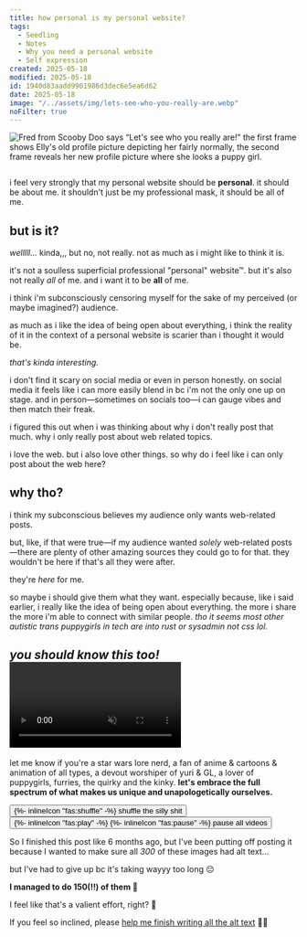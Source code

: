 ```yaml
---
title: how personal is my personal website?
tags:
  - Seedling
  - Notes
  - Why you need a personal website
  - Self expression
created: 2025-05-18
modified: 2025-05-18
id: 1940d83aadd9901986d3dec6e5ea6d62
date: 2025-05-18
image: "/../assets/img/lets-see-who-you-really-are.webp"
noFilter: true
---
```

![Fred from Scooby Doo says “Let's see who you really are!” the first frame shows Elly's old profile picture depicting her fairly normally, the second frame reveals her new profile picture where she looks a puppy girl.](/../assets/img/lets-see-who-you-really-are.webp)

~~~ callout _to be read as a conversation with my brain_
~~~

i feel very strongly that my personal website should be **personal**. it should be about me. it shouldn't just be my professional mask, it should be all of me.

## but is it?

_welllll…_ kinda,,, but no, not really. not as much as i might like to think it is.

it's not a soulless superficial professional "personal" website&trade;. but it's also not really _all_ of me. and i want it to be **all** of me.

i think i'm subconsciously censoring myself for the sake of my perceived (or maybe imagined?) audience.

as much as i like the idea of being open about everything, i think the reality of it in the context of a personal website is scarier than i thought it would be.

_that's kinda interesting._

i don't find it scary on social media or even in person honestly. on social media it feels like i can more easily blend in bc i'm not the only one up on stage. and in person—sometimes on socials too—i can gauge vibes and then match their freak.

i figured this out when i was thinking about why i don't really post that much. why i only really post about web related topics.

i love the web. but i also love other things.
so why do i feel like i can only post about the web here?

## why tho?

i think my subconscious believes my audience only wants web-related posts.

but, like, if that were true—if my audience wanted _solely_ web-related posts—there are plenty of other amazing sources they could go to for that. they wouldn't be here if that's all they were after.

they're _here_ for me.

so maybe i should give them what they want.
especially because, like i said earlier, i really like the idea of being open about everything. the more i share the more i'm able to connect with similar people. _tho it seems most other autistic trans puppygirls in tech are into rust or sysadmin not css lol._

<h2 class="[ grid gap-3 ]" style="grid-template-columns: 1.5fr minmax(0, 2fr);">
	<em id="you-should-know-this-too" class="[ stroke ]">you should know this too!</em>
	<video controls autoplay loop muted playsinline src="/assets/img/you-should-know-this-too.mp4"></video>
</h2>

let me know if you're a star wars lore nerd, a fan of anime & cartoons & animation of all types, a devout worshiper of yuri & GL, a lover of puppygirls, furries, the quirky and the kinky. **let's embrace the full spectrum of what makes us unique and unapologetically ourselves.**

<div>
  <button type="button" id="randomiseButton">
    {%- inlineIcon "fas:shuffle" -%}
    <span>shuffle the silly shit</span>
  </button>
  <button type="button" id="pauseAllButton">
    {%- inlineIcon "fas:play" -%}
    {%- inlineIcon "fas:pause" -%}
    <span>pause all videos</span>
  </button>
</div>
<div id="media-wall" class="[ flow ]"></div>

<script type="module">
const recentlyShown = new Set();
const RECENT_HISTORY_SIZE = 300;

const mediaFiles = [
  { type: "image", index: 0, alt: "I bring a sort of “being a dog” vibe to the gender that that humans don't really like." },
  { type: "image", index: 1, alt: "A quick sketch of me Brodie did in pen." },
  { type: "image", index: 2, alt: "A lil cat drinking a pink monster can “glug glug”." },
  { type: "image", index: 3, alt: "A lil cat sitting at a laptop, the screen says “boobs”." },
  { type: "image", index: 4, alt: "A puppy girl wearing a shirt that says “autistic by birth, dog girl by the grace of god”." },
  { type: "image", index: 5, alt: "Calypso from Bluey." },
  { type: "image", index: 6, alt: "Ralsei lying face down on the floor." },
  { type: "image", index: 7, alt: "A lil cat with a raised eyebrow saying “queer”." },
  { type: "image", index: 8, alt: "A lil dog and cat napping together." },
  { type: "image", index: 9, alt: "An absolutely tiny anthropomorphised dog." },
  { type: "image", index: 10, alt: "Miwa and Saeko smiling." },
  { type: "image", index: 11, alt: "" },
  { type: "image", index: 12, alt: "A heartwarming two-panel manga strip showing the sweet intimacy of Miwa and Saeko in separate beds but holding hands, then passed out, sleeping messily, but their connection remains, unbroken even in dreams." },
  { type: "image", index: 13, alt: "" },
  { type: "image", index: 14, alt: "" },
  { type: "image", index: 15, alt: "Saeko reacts with wide-eyed, comical shock and awe, exclaiming, “WHOAA... THAT'S SOME MAD CLEAVAGE!” as Miwa bends over, emphasizing a moment of playful, slightly flustered surprise." },
  { type: "image", index: 16, alt: "" },
  { type: "image", index: 17, alt: "" },
  { type: "image", index: 18, alt: "" },
  { type: "image", index: 19, alt: "Pure joy captured in motion as Miwa and Saeko, hands clasped tightly, run with delighted smiles, their energy palpable in the manga panel." },
  { type: "image", index: 20, alt: "" },
  { type: "image", index: 21, alt: "A quiet, pensive moment as Miwa, in pajamas, gazes with a serious, perhaps slightly weary, expression as Saeko enters the frame." },
  { type: "image", index: 22, alt: "A tender, simple line drawing captures the cozy intimacy of a dog and cat snuggled in sleep, dreaming sweetly of an even closer cuddle, a small heart symbolizing their affection." },
  { type: "image", index: 23, alt: "A vibrant manga scene contrasts two friends: Saeko bursts with exuberant energy, long hair flying as she throws her arms up in pure celebration, while Miwa, elegant in a patterned dress, offers a gentle, serene smile. A moment of shared joy against a cool blue." },
  { type: "image", index: 24, alt: "Miwa and Saeko share a moment of quiet contemplation, their expressions soft and thoughtful as they rest their chins in their hands, radiating a gentle, cozy vibe against a warm pink backdrop." },
  { type: "image", index: 25, alt: "" },
  { type: "image", index: 26, alt: "In a car, Miwa and Saeko sleep soundly, they're completely zonked out, Saeko is drooling on Miwa's boobs." },
  { type: "image", index: 27, alt: "" },
  { type: "image", index: 28, alt: "" },
  { type: "image", index: 29, alt: "" },
  { type: "image", index: 30, alt: "A close-up manga panel radiating warmth, as Miwa, with kind eyes and long dark hair, offers a soft, reassuring smile." },
  { type: "image", index: 31, alt: "" },
  { type: "image", index: 32, alt: "" },
  { type: "image", index: 33, alt: "" },
  { type: "image", index: 34, alt: "" },
  { type: "image", index: 35, alt: "" },
  { type: "image", index: 36, alt: "A goofy lil cat sits proudly unaware, a red circle around its head, connected by a line to a small pride flag, it's a gay cat." },
  { type: "image", index: 37, alt: "" },
  { type: "image", index: 38, alt: "A playful, silly lil cat sipping from a comically large puddle of bright green monster energy drink." },
  { type: "image", index: 39, alt: "A cute lil cat confidently holds a sign that says “GIVE ME $$$”." },
  { type: "image", index: 40, alt: "A cute lil cat confidently holds a sign that says “GAY.”" },
  { type: "image", index: 41, alt: "" },
  { type: "image", index: 42, alt: "" },
  { type: "image", index: 43, alt: "" },
  { type: "image", index: 44, alt: "" },
  { type: "image", index: 45, alt: "" },
  { type: "image", index: 46, alt: "" },
  { type: "image", index: 47, alt: "" },
  { type: "image", index: 48, alt: "Qiu Tong with wide, luminous eyes gazes intently at her phone screen, waiting for Sun Jing to respond." },
  { type: "image", index: 49, alt: "A cute lil puppy girl says “dont care. didn't ask plus i'm wagging my tail and going arf arf wraff bark :3”." },
  { type: "image", index: 50, alt: "An anime girl imitates the thinking emoji." },
  { type: "image", index: 51, alt: "Aya is so embarrassed that her hair is standing up and her face is completely red." },
  { type: "image", index: 52, alt: "Aya begging for forgiveness while Mitsuki tries to reassure her that it's fine." },
  { type: "image", index: 53, alt: "" },
  { type: "image", index: 54, alt: "" },
  { type: "image", index: 55, alt: "You're not cute with those puffy cheeks. You're 29!" },
  { type: "image", index: 56, alt: "Aya is looking at her phone, she's so full of joy that she's moved to tears." },
  { type: "image", index: 57, alt: "Woof! I mean yes!" },
  { type: "image", index: 58, alt: "" },
  { type: "image", index: 59, alt: "I'm a faggot…" },
  { type: "image", index: 60, alt: "An emoji with a huge frown looking at a computer screen." },
  { type: "image", index: 61, alt: "Izutsumi says “Gender”." },
  { type: "image", index: 62, alt: "A tiny little puppy says “Another silly day in my gorgeous tranny life”." },
  { type: "image", index: 63, alt: "" },
  { type: "image", index: 64, alt: "" },
  { type: "image", index: 65, alt: "Pure, unadulterated puppy-dog excitement radiates from this character seen from behind, complete with dog ears and an energetically wagging tail." },
  { type: "image", index: 66, alt: "Three adorable emoticon faces (:3, :3c, :3<) demonstrated by a cute character with flowing hair, each expressing a variation of sweet, cat-like coyness." },
  { type: "image", index: 67, alt: "" },
  { type: "image", index: 68, alt: "Pure, unadulterated puppy-dog excitement radiates from this character seen from behind, complete with dog ears and an energetically wagging tail." },
  { type: "image", index: 69, alt: "" },
  { type: "image", index: 70, alt: "" },
  { type: "image", index: 71, alt: "" },
  { type: "image", index: 72, alt: "" },
  { type: "image", index: 73, alt: "" },
  { type: "image", index: 74, alt: "Brodie the cat says “not a single thought behind your eyes” Elly the dog is confused but then squints and says “wait a minute”." },
  { type: "image", index: 75, alt: "" },
  { type: "image", index: 76, alt: "A sassy mf sits at a desk with a mouse and keyboard." },
  { type: "image", index: 77, alt: "A little puppy says “Welcome to my site”." },
  { type: "image", index: 78, alt: "" },
  { type: "image", index: 79, alt: "A proud yuri enthusiast beams, sporting her “YURI WATCHING HAT” and flashing her “registered YURI EXPERT” card, radiating pure, unadulterated love for the genre, behind her is a lesbian pride flag." },
  { type: "image", index: 80, alt: "A chaotic meme advises to “JUST SCAMPER OUT” if things suck, featuring Izutsumi the cat-person and a humorous list of escapable situations followed by “IF IT SUCKS... HIT DA BRICKS!!”, hilariously championing “real winners quit”." },
  { type: "image", index: 81, alt: "A character with a gentle, inviting smile extends a hand, offering a heartfelt invitation: “LET'S TAKE ESTROGEN TOGETHER”." },
  { type: "image", index: 82, alt: "" },
  { type: "image", index: 83, alt: "" },
  { type: "image", index: 84, alt: "A tiny little cat puts a huge middle finger up to the camera." },
  { type: "image", index: 85, alt: "WHAT is on that computer screen?!" },
  { type: "image", index: 86, alt: "" },
  { type: "image", index: 87, alt: "Falin is a lil puppy giggling." },
  { type: "image", index: 88, alt: "Marcile is a lil puppy giggling." },
  { type: "image", index: 89, alt: "" },
  { type: "image", index: 90, alt: "" },
  { type: "image", index: 91, alt: "" },
  { type: "video", index: 0, alt: "" },
  { type: "video", index: 1, alt: "" },
  { type: "video", index: 2, alt: "Ahsoka Tano and Darth Maul prepare to fight." },
  { type: "video", index: 3, alt: "" },
  { type: "video", index: 4, alt: "“Gets to you, doesn't it?” — Marva, Andor." },
  { type: "video", index: 5, alt: "“Heh.” — Anya smugly" },
  { type: "video", index: 6, alt: "" },
  { type: "video", index: 7, alt: "" },
  { type: "video", index: 8, alt: "" },
  { type: "video", index: 9, alt: "" },
  { type: "video", index: 10, alt: "the autism creature bouncing up and down." },
  { type: "video", index: 11, alt: "" },
  { type: "video", index: 12, alt: "" },
  { type: "video", index: 13, alt: "Aya, green yuri, surounded by sparkles and the text “is somebody gonna match my freak?”." },
  { type: "video", index: 14, alt: "" },
  { type: "video", index: 15, alt: "Bingo getting swallowed by the cinema seat she's sitting in." },
  { type: "video", index: 16, alt: "Bingo dancing under a hand dryer giggling." },
  { type: "video", index: 17, alt: "A cat making biscuits on a blue ikea shark, captioned by the text “hate crime”." },
  { type: "video", index: 18, alt: "A sparkly little blue ikea shark spinning around." },
  { type: "video", index: 19, alt: "BMO dancing." },
  { type: "video", index: 20, alt: "BMO farting." },
  { type: "video", index: 21, alt: "BMO doing a kickflip." },
  { type: "video", index: 22, alt: "A racoon girl chugs a drink, “Mmm estrogen!~”." },
  { type: "video", index: 23, alt: "A racoon girl laughing." },
  { type: "video", index: 24, alt: "A racoon girl tapping on her phone." },
  { type: "video", index: 25, alt: "Marceline lying over Princess bubblegum on the couch, they're reading a magazine together." },
  { type: "video", index: 26, alt: "Princess bubblegum kisses Marceline on the cheek." },
  { type: "video", index: 27, alt: "Princess bubblegum and Marceline sleeping, Bubblegum sleeps perfectly while Marceline is sprawled comfortably." },
  { type: "video", index: 28, alt: "C3PO stripping off his robe sexily." },
  { type: "video", index: 29, alt: "“Hey are you listening?” “Yeh” meanwhile in their thought bubble, Vi slams Caitlyn into the wall, kabedon style." },
  { type: "video", index: 30, alt: "“I just think they're neat” says Marg holding Caitlyn and Vi getting hot and heavy." },
  { type: "video", index: 31, alt: "" },
  { type: "video", index: 32, alt: "“watch yo tone mf” Dr Eggman slaps Chow into the stratosphere." },
  { type: "video", index: 33, alt: "" },
  { type: "video", index: 34, alt: "Golden retriever spinning in circles." },
  { type: "video", index: 35, alt: "Chilli dancing." },
  { type: "video", index: 36, alt: "" },
  { type: "video", index: 37, alt: "" },
  { type: "video", index: 38, alt: "Ed balancing a TV on their head." },
  { type: "video", index: 39, alt: "" },
  { type: "video", index: 40, alt: "Glep dancing." },
  { type: "video", index: 41, alt: "Danny Brown is confused “?????????”." },
  { type: "video", index: 42, alt: "" },
  { type: "video", index: 43, alt: "" },
  { type: "video", index: 44, alt: "" },
  { type: "video", index: 45, alt: "A tiny Harry Du Bois break dancing in front of Kim Kitsuragi." },
  { type: "video", index: 46, alt: "" },
  { type: "video", index: 47, alt: "" },
  { type: "video", index: 48, alt: "Doechii looking like a gorgeous badass." },
  { type: "video", index: 49, alt: "" },
  { type: "video", index: 50, alt: "A lil dog barking, the wizard then turns the dog into a piece of wood with a grain pattern that looks like the dogs face." },
  { type: "video", index: 51, alt: "Troy arrives back to the house in shambles, fire everywhere and everyone freaking out." },
  { type: "video", index: 52, alt: "Ed and some bits and pieces floating around the ship, Ein doggy paddles past." },
  { type: "video", index: 53, alt: "" },
  { type: "video", index: 54, alt: "" },
  { type: "video", index: 55, alt: "Dr Eggman says “I'm going to kill you. And then kill you again”." },
  { type: "video", index: 56, alt: "A silly lil anime girl goes “Eheh, bleehh”." },
  { type: "video", index: 57, alt: "" },
  { type: "video", index: 58, alt: "Enid sleeping messily, sprawled out in her bed." },
  { type: "video", index: 59, alt: "" },
  { type: "video", index: 60, alt: "" },
  { type: "video", index: 61, alt: "Falin dances happily as Laios shows her his new sword." },
  { type: "video", index: 62, alt: "lil Falin is munching." },
  { type: "video", index: 63, alt: "Falin looking adorable as ever smiles at the camera." },
  { type: "video", index: 64, alt: "Tiny Falin eats soup." },
  { type: "video", index: 65, alt: "" },
  { type: "video", index: 66, alt: "" },
  { type: "video", index: 67, alt: "Falin puts Marcile into a gay panic as she shares her mana with her." },
  { type: "video", index: 68, alt: "" },
  { type: "video", index: 69, alt: "" },
  { type: "video", index: 70, alt: "" },
  { type: "video", index: 71, alt: "" },
  { type: "video", index: 72, alt: "Femtanyl's lil cat persona dancing." },
  { type: "video", index: 73, alt: "Fink leaves." },
  { type: "video", index: 74, alt: "Fink bites." },
  { type: "video", index: 75, alt: "Purple guy dances." },
  { type: "video", index: 76, alt: "Frank Ocean sips his drink while surrounded by Odd Future." },
  { type: "video", index: 77, alt: "Fujiko removes her amazing disguise like a badass." },
  { type: "video", index: 78, alt: "Fujiko removes her disguise and starts her motorbike." },
  { type: "video", index: 79, alt: "" },
  { type: "video", index: 80, alt: "Gandalf dancing." },
  { type: "video", index: 81, alt: "A lil puppy dancing to music." },
  { type: "video", index: 82, alt: "Gimli covers his mouth in shock." },
  { type: "video", index: 83, alt: "A goblin typing on a computer with the caption “goblin hours”." },
  { type: "video", index: 84, alt: "A happy puppy girl dancing around and banging her head." },
  { type: "video", index: 85, alt: "A skeleton riding a motorcycle with flames in the background, captioned “Trans rights!”." },
  { type: "video", index: 86, alt: "I have hired MF DOOM to stare at you." },
  { type: "video", index: 87, alt: "A lil puppy girl gets her snout grabbed and her head shaken about, then she blushes." },
  { type: "video", index: 88, alt: "Jake and a bug dance together." },
  { type: "video", index: 89, alt: "Jake sips a cup of coffee." },
  { type: "video", index: 90, alt: "Jerma dancing, terribly." },
  { type: "video", index: 91, alt: "jpegmafia jumpscare." },
  { type: "video", index: 92, alt: "JPEGMafia with sparkly Miku." },
  { type: "video", index: 93, alt: "Peggy can't believe this shit." },
  { type: "video", index: 94, alt: "Kanna eats a crab." },
  { type: "video", index: 95, alt: "" },
  { type: "video", index: 96, alt: "Kanna dancing in the rain." },
  { type: "video", index: 97, alt: "" },
  { type: "video", index: 98, alt: "Kanna sip." },
  { type: "video", index: 99, alt: "" },
  { type: "video", index: 100, alt: "Karlach puppy eyes." },
  { type: "video", index: 101, alt: "" },
  { type: "video", index: 102, alt: "" },
  { type: "video", index: 103, alt: "" },
  { type: "video", index: 104, alt: "" },
  { type: "video", index: 105, alt: "Ursula sits on her roof drawing the birds next to her." },
  { type: "video", index: 106, alt: "Kim Kitsuragi dancing." },
  { type: "video", index: 107, alt: "" },
  { type: "video", index: 108, alt: "Kobayashi typing at a blistering pace." },
  { type: "video", index: 109, alt: "" },
  { type: "video", index: 110, alt: "" },
  { type: "video", index: 111, alt: "" },
  { type: "video", index: 112, alt: "“Remember, you can't trust men.” — Lady Eboshi." },
  { type: "video", index: 113, alt: "Lady Eboshi laughing a hearty laugh." },
  { type: "video", index: 114, alt: "" },
  { type: "video", index: 115, alt: "" },
  { type: "video", index: 116, alt: "" },
  { type: "video", index: 117, alt: "Little Simz dancing with headless suits." },
  { type: "video", index: 118, alt: "Live Jerma reaction." },
  { type: "video", index: 119, alt: "" },
  { type: "video", index: 120, alt: "" },
  { type: "video", index: 121, alt: "" },
  { type: "video", index: 122, alt: "" },
  { type: "video", index: 123, alt: "" },
  { type: "video", index: 124, alt: "" },
  { type: "video", index: 125, alt: "" },
  { type: "video", index: 126, alt: "" },
  { type: "video", index: 127, alt: "" },
  { type: "video", index: 128, alt: "" },
  { type: "video", index: 129, alt: "" },
  { type: "video", index: 130, alt: "Miku plushy swinging." },
  { type: "video", index: 131, alt: "Miku plushy in the washing machine." },
  { type: "video", index: 132, alt: "" },
  { type: "video", index: 133, alt: "" },
  { type: "video", index: 134, alt: "" },
  { type: "video", index: 135, alt: "Misato removes her sunglasses looking amazing." },
  { type: "video", index: 136, alt: "Misato does the worlds biggest yawn." },
  { type: "video", index: 137, alt: "Mitsuki's honest reaction 😐" },
  { type: "video", index: 138, alt: "" },
  { type: "video", index: 139, alt: "Shinji screams “MUSTAAAAAAAAAAARD”." },
  { type: "video", index: 140, alt: "" },
  { type: "video", index: 141, alt: "" },
  { type: "video", index: 142, alt: "Noel the dear girl with huge puppy dog eyes." },
  { type: "video", index: 143, alt: "" },
  { type: "video", index: 144, alt: "" },
  { type: "video", index: 145, alt: "" },
  { type: "video", index: 146, alt: "" },
  { type: "video", index: 147, alt: "" },
  { type: "video", index: 148, alt: "" },
  { type: "video", index: 149, alt: "" },
  { type: "video", index: 150, alt: "" },
  { type: "video", index: 151, alt: "PB tries estrogen." },
  { type: "video", index: 152, alt: "" },
  { type: "video", index: 153, alt: "" },
  { type: "video", index: 154, alt: "" },
  { type: "video", index: 155, alt: "A lil fluffy creature blinks one eye at a time." },
  { type: "video", index: 156, alt: "" },
  { type: "video", index: 157, alt: "A fluffy lil puppy tip tapping on a keyboard." },
  { type: "video", index: 158, alt: "" },
  { type: "video", index: 159, alt: "A lil fluffy puppy spinning around and around." },
  { type: "video", index: 160, alt: "A golden retriever sits on a swing, swinging back and forth." },
  { type: "video", index: 161, alt: "The Rei plushy taunts Shinji with the Gangnam style dance." },
  { type: "video", index: 162, alt: "Senator Chuchi." },
  { type: "video", index: 163, alt: "" },
  { type: "video", index: 164, alt: "" },
  { type: "video", index: 165, alt: "" },
  { type: "video", index: 166, alt: "We've had one yes, but what about second breakfast?" },
  { type: "video", index: 167, alt: "Shadow… It's me! The Devil!" },
  { type: "video", index: 168, alt: "Shadowheart being an autistic lil nerd and over explaining." },
  { type: "video", index: 169, alt: "" },
  { type: "video", index: 170, alt: "Smeagol's 3D model with a light spinning around it, the caption reads “POV: Microwave burrito”." },
  { type: "video", index: 171, alt: "" },
  { type: "video", index: 172, alt: "" },
  { type: "video", index: 173, alt: "" },
  { type: "video", index: 174, alt: "“Something just happened” Sonic fandub." },
  { type: "video", index: 175, alt: "Spamton dances." },
  { type: "video", index: 176, alt: "" },
  { type: "video", index: 177, alt: "Lego clone trooper goes to the toilet." },
  { type: "video", index: 178, alt: "" },
  { type: "video", index: 179, alt: "" },
  { type: "video", index: 180, alt: "Taiko Don gets petted." },
  { type: "video", index: 181, alt: "" },
  { type: "video", index: 182, alt: "Gollum asks Samwise “What's Taters... Precious?” Sam agrily replies “POH-TAY-TOHS?! BOIL EM', MASH EM' STICK EM', IN A STEW?”." },
  { type: "video", index: 183, alt: "" },
  { type: "video", index: 184, alt: "Tem's eye are spinning around all silly." },
  { type: "video", index: 185, alt: "You're at the Tem Shop and Tem is losing her mind." },
  { type: "video", index: 186, alt: "" },
  { type: "video", index: 187, alt: "" },
  { type: "video", index: 188, alt: "" },
  { type: "video", index: 189, alt: "" },
  { type: "video", index: 190, alt: "Toru yapping like an idiot." },
  { type: "video", index: 191, alt: "Toph points into the distance and says “There it is!”, everyone looks, they don't see anything. She then says “That's what it'll sound like when one of you spot it.”." },
  { type: "video", index: 192, alt: "" },
  { type: "video", index: 193, alt: "A cat brings a trans flag into the room. Kitty says trans rights!" },
  { type: "video", index: 194, alt: "A trans flag blows in the wind with the caption “guys help what country is this flag from and why do all the cute girls come from there????”." },
  { type: "video", index: 195, alt: "" },
  { type: "video", index: 196, alt: "" },
  { type: "video", index: 197, alt: "Tyler the Creator saying “A you putting another filter on me?”." },
  { type: "video", index: 198, alt: "Tyler the Creator posing like a cutie, he's kinda quirky." },
  { type: "video", index: 199, alt: "A puppy girl holds up a magnifine glass with the caption “Where the yuri at?”." },
  { type: "video", index: 200, alt: "A wizard holds the autism symbol as a train drives around him." },
  { type: "video", index: 201, alt: "" },
  { type: "video", index: 202, alt: "A dog runs towards Rin but hits the end of it's leash before it can jump on her, she giggles, but then a second dog with a longer leash ploughs into her stomach at mach one." },
  { type: "video", index: 203, alt: "" },
  { type: "video", index: 204, alt: "" },
  { type: "video", index: 205, alt: "" },
  { type: "video", index: 206, alt: "" },
  { type: "video", index: 207, alt: "" },
  { type: "video", index: 208, alt: "" },
];

function shuffleArray(array) {
  for (let i = array.length - 1; i > 0; i--) {
    const j = Math.floor(Math.random() * (i + 1));
    [array[i], array[j]] = [array[j], array[i]];
  }
  return array;
}

function createMediaElement(item, index) {
  switch (item.type) {
    case "image": {
      const img = document.createElement("img");
      img.src = `/assets/img/silly-shit/image${item.index}.jpg`;
      img.alt = item.alt;
      img.className = "grid-item";
      return img;
    }
    case "video": {
      const fragment = document.createDocumentFragment();
      const video = document.createElement("video");
      video.autoplay = true;
      video.controls = true;
      video.loop = true;
      video.muted = true;
      video.playsInline = true;
      video.className = "grid-item";
      const source = document.createElement("source");
      source.src = `/assets/img/silly-shit/video${item.index}.mp4`;
      source.type = "video/mp4";
      video.appendChild(source);
      const alt = document.createElement("p");
      const altId = `video-alt-${index}`;
      alt.textContent = item.alt;
      alt.id = altId;
      alt.setAttribute("hidden", "");
      video.setAttribute("aria-labelledby", altId);
      fragment.appendChild(video);
      fragment.appendChild(alt);
      return fragment;
    }
  }
}

function populateMediaWall(first) {
  const wall = document.getElementById("media-wall");
  wall.innerHTML = "";

  // Not all the media have text descriptions so we want to at least
  // make sure everything on the first population of the media wall does
  const items = first ? mediaFiles.filter(item => item.alt && item.alt.trim() !== "") : mediaFiles;

  // Filter out recently shown items
  const availableItems = items.filter(item => !recentlyShown.has(item.index));
  
  // If we don't have enough items after filtering, reset the recently shown set
  if (availableItems.length < 9) {
    recentlyShown.clear();
  }

  // Shuffle and take first 9 items
  const selectedMedia = shuffleArray([...availableItems]).slice(0, 9);

  // Update recently shown set
  selectedMedia.forEach((item) => {
    recentlyShown.add(item.index);
    // Keep the set size manageable
    if (recentlyShown.size > RECENT_HISTORY_SIZE) {
      const firstItem = recentlyShown.values().next().value;
      recentlyShown.delete(firstItem);
    }
  });

  selectedMedia.forEach((item, index) => {
    const element = createMediaElement(item, index);
    wall.appendChild(element);
  });
}

// Add this new function for the button
function setupRandomiseButton() {
  const button = document.getElementById("randomiseButton");
  button.addEventListener("click", () => populateMediaWall(false));
}

// Add this new function for the pause button
function setupPauseButton() {
  const button = document.getElementById("pauseAllButton");
  const playIcon = button.querySelector(".icon-play");
  const pauseIcon = button.querySelector(".icon-pause");
  const buttonText = button.querySelector("span");
  let isPaused = false;

  playIcon.setAttribute("hidden", "");
  pauseIcon.removeAttribute("hidden");

  button.addEventListener("click", () => {
    const videos = document.querySelectorAll("#media-wall video");
    isPaused = !isPaused;

    videos.forEach((video) => {
      if (isPaused) {
        video.pause();
        pauseIcon.setAttribute("hidden", "");
        playIcon.removeAttribute("hidden");
        buttonText.textContent = "Play all videos";
      } else {
        video.play();
        playIcon.setAttribute("hidden", "");
        pauseIcon.removeAttribute("hidden");
        buttonText.textContent = "Pause all videos";
      }
    });
  });
}

// Update the DOMContentLoaded event listener
document.addEventListener("DOMContentLoaded", () => {
  populateMediaWall(true);
  setupRandomiseButton();
  setupPauseButton();
});
</script>

<style>
  #media-wall {
    columns: 6 200px;
    column-gap: var(--inline-size-3);
  }
  #media-wall > :is(img, video) {
    --flow-space: var(--block-size-2);

    image-rendering: pixelated;
    width: 100%;
  }
</style>

So I finished this post like 6 months ago, but I've been putting off posting it because I wanted to make sure all _300_ of these images had alt text… 

but I've had to give up bc it's taking wayyy too long 😔

**I managed to do 150(!!) of them 🤯**

I feel like that's a valient effort, right? 🥲

If you feel so inclined, please [help me finish writing all the alt text](https://github.com/ellyloel/ellyloel.com/edit/main/src/input/content/garden/How%20personal%20is%20my%20personal%20website?.md) 🙏🏻
